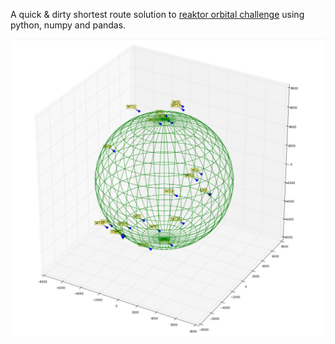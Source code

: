 A quick & dirty shortest route solution to [reaktor orbital challenge](https://reaktor.com/orbital-challenge/) using python, numpy and pandas.

![visu](./visualization.png)